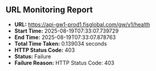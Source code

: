 ## URL Monitoring Report

- **URL:** https://api-gw1-prod1.fisglobal.com/gw/v1/health
- **Start Time:** 2025-08-19T07:33:07.739729
- **End Time:** 2025-08-19T07:33:07.878763
- **Total Time Taken:** 0.139034 seconds
- **HTTP Status Code:** 403
- **Status:** Failure
- **Failure Reason:** HTTP Status Code: 403
